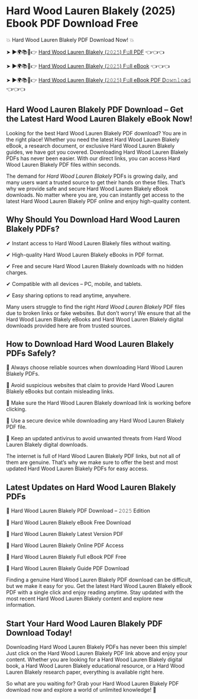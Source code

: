 # Hard Wood Lauren Blakely (2025) Ebook PDF Download Free

💥 Hard Wood Lauren Blakely PDF Download Now! 💥

➤ ►🌍📚📱👉 [Hard Wood Lauren Blakely (𝟸𝟶𝟸𝟻) F𝚞ll PDF](https://getpdf.xyz/hard-wood-lauren-blakely) 👈👈👈


➤ ►🌍📚📱👉 [Hard Wood Lauren Blakely (𝟸𝟶𝟸𝟻) F𝚞ll eBook](https://getpdf.xyz/hard-wood-lauren-blakely) 👈👈👈


➤ ►🌍📚📱👉 [Hard Wood Lauren Blakely (𝟸𝟶𝟸𝟻) F𝚞ll eBook PDF D𝚘𝚠𝚗𝚕𝚘a𝚍](https://getpdf.xyz/hard-wood-lauren-blakely) 👈👈👈


## Hard Wood Lauren Blakely PDF Download – Get the Latest Hard Wood Lauren Blakely eBook Now!

Looking for the best Hard Wood Lauren Blakely PDF download? You are in the right place! Whether you need the latest Hard Wood Lauren Blakely eBook, a research document, or exclusive Hard Wood Lauren Blakely guides, we have got you covered. Downloading Hard Wood Lauren Blakely PDFs has never been easier. With our direct links, you can access Hard Wood Lauren Blakely PDF files within seconds.

The demand for *Hard Wood Lauren Blakely* PDFs is growing daily, and many users want a trusted source to get their hands on these files. That’s why we provide safe and secure Hard Wood Lauren Blakely eBook downloads. No matter where you are, you can instantly get access to the latest Hard Wood Lauren Blakely PDF online and enjoy high-quality content.

## Why Should You Download Hard Wood Lauren Blakely PDFs?

✔ Instant access to Hard Wood Lauren Blakely files without waiting.

✔ High-quality Hard Wood Lauren Blakely eBooks in PDF format.

✔ Free and secure Hard Wood Lauren Blakely downloads with no hidden charges.

✔ Compatible with all devices – PC, mobile, and tablets.

✔ Easy sharing options to read anytime, anywhere.

Many users struggle to find the right *Hard Wood Lauren Blakely* PDF files due to broken links or fake websites. But don’t worry! We ensure that all the Hard Wood Lauren Blakely eBooks and Hard Wood Lauren Blakely digital downloads provided here are from trusted sources.

## How to Download Hard Wood Lauren Blakely PDFs Safely?

📌 Always choose reliable sources when downloading Hard Wood Lauren Blakely PDFs.

📌 Avoid suspicious websites that claim to provide Hard Wood Lauren Blakely eBooks but contain misleading links.

📌 Make sure the Hard Wood Lauren Blakely download link is working before clicking.

📌 Use a secure device while downloading any Hard Wood Lauren Blakely PDF file.

📌 Keep an updated antivirus to avoid unwanted threats from Hard Wood Lauren Blakely digital downloads.

The internet is full of Hard Wood Lauren Blakely PDF links, but not all of them are genuine. That’s why we make sure to offer the best and most updated Hard Wood Lauren Blakely PDFs for easy access.

## Latest Updates on Hard Wood Lauren Blakely PDFs

🔹 Hard Wood Lauren Blakely PDF Download – 𝟸𝟶𝟸𝟻 Edition

🔹 Hard Wood Lauren Blakely eBook Free Download

🔹 Hard Wood Lauren Blakely Latest Version PDF

🔹 Hard Wood Lauren Blakely Online PDF Access

🔹 Hard Wood Lauren Blakely Full eBook PDF Free

🔹 Hard Wood Lauren Blakely Guide PDF Download

Finding a genuine Hard Wood Lauren Blakely PDF download can be difficult, but we make it easy for you. Get the latest Hard Wood Lauren Blakely eBook PDF with a single click and enjoy reading anytime. Stay updated with the most recent Hard Wood Lauren Blakely content and explore new information.

## Start Your Hard Wood Lauren Blakely PDF Download Today!

Downloading Hard Wood Lauren Blakely PDFs has never been this simple! Just click on the Hard Wood Lauren Blakely PDF link above and enjoy your content. Whether you are looking for a Hard Wood Lauren Blakely digital book, a Hard Wood Lauren Blakely educational resource, or a Hard Wood Lauren Blakely research paper, everything is available right here.

So what are you waiting for? Grab your Hard Wood Lauren Blakely PDF download now and explore a world of unlimited knowledge! 🚀